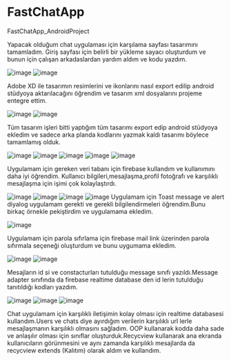 # FastChatApp
FastChatApp_AndroidProject

Yapacak olduğum chat uygulaması için karşılama sayfası tasarımını tamamladım.
Giriş sayfası için belirli bir yükleme sayacı oluşturdum ve bunun için çalışan arkadaslardan yardım aldım ve kodu yazdım.

![image](https://user-images.githubusercontent.com/61920968/158580774-1f7db2d6-a519-430c-bcfa-79cafa371940.png)
![image](https://user-images.githubusercontent.com/61920968/158580825-5e2a5983-e881-4a1d-a8f3-14ff7e4fc00a.png)

Adobe XD ile tasarımın resimlerini ve ikonlarını nasıl export edilip android stüdyoya aktarılacağını öğrendim ve tasarım xml dosyalarını projeme entegre ettim.

![image](https://user-images.githubusercontent.com/61920968/158580890-4999067d-8595-41c9-9f55-0f2a607c4bcf.png)
![image](https://user-images.githubusercontent.com/61920968/158580907-a8586908-8725-4abf-8876-bfb08c4edd79.png)

Tüm tasarım işleri bitti yaptığım tüm tasarımı export edip android stüdyoya ekledim ve sadece arka planda kodlarını yazmak kaldı tasarımı böylece tamamlamış olduk. 

![image](https://user-images.githubusercontent.com/61920968/158580951-813e9d8c-0401-49ab-9d31-6622f2a3ed92.png)
![image](https://user-images.githubusercontent.com/61920968/158580957-cea7fc76-0cea-4276-be77-38e07d566245.png)
![image](https://user-images.githubusercontent.com/61920968/158580969-10c9a33d-2a83-4527-be29-3309e8e1a7db.png)
![image](https://user-images.githubusercontent.com/61920968/158580981-604edfc7-cb4f-446a-8af8-48fcd3558e68.png)
![image](https://user-images.githubusercontent.com/61920968/158580991-30741956-2c4b-4b1b-85f0-c8c1f19d53b2.png)

Uygulamam için gereken veri tabanı için firebase kullandım ve kullanımını daha iyi öğrendim.
Kullanıcı bilgileri,mesajlaşma,profil fotoğrafı ve karşılıklı mesajlaşma için işimi çok kolaylaştırdı.

![image](https://user-images.githubusercontent.com/61920968/158581131-f5570e63-1f4d-458f-8161-dfa474e99c05.png)
![image](https://user-images.githubusercontent.com/61920968/158581140-07e97f29-53f9-4fe0-93d0-1f0097de1599.png)
![image](https://user-images.githubusercontent.com/61920968/158581175-3977a3c5-e309-444a-8ca4-f54bd8d6c6f9.png)
![image](https://user-images.githubusercontent.com/61920968/158581186-cfa98460-02ae-47b8-8641-754a3b5ba88a.png)
Uygulamam için Toast message ve alert diyalog uygulamam gerekti ve gerekli bilgilendirmeleri öğrendim.Bunu birkaç örnekle pekiştirdim ve uygulamama ekledim.

![image](https://user-images.githubusercontent.com/61920968/158581278-c106455e-2803-48e6-b97e-4b8b938642d7.png)

Uygulamam için parola sıfırlama için firebase mail link üzerinden parola sıfırmala seçeneği oluşturdum ve bunu uygumama ekledim. 

![image](https://user-images.githubusercontent.com/61920968/158581347-5147f65b-470c-46fa-bb71-fab5dfc78664.png)
![image](https://user-images.githubusercontent.com/61920968/158581358-3e175f02-51a1-4db5-a2f9-875354de8da3.png)

Mesajların id si ve constacturları tutulduğu message sınıfı yazıldı.Message adapter sınıfında da firebase realtime database den id lerin tutulduğu tanıtıldığı kodları yazdım. 

![image](https://user-images.githubusercontent.com/61920968/158581425-8a000995-50c3-4f40-bea4-cdaf47312733.png)
![image](https://user-images.githubusercontent.com/61920968/158581437-c329e637-c394-4bf0-8027-629f38ad69e5.png)
![image](https://user-images.githubusercontent.com/61920968/158581451-639a8759-e0b6-47db-86a7-25f17423d334.png)

Chat uygulamam için karşılıklı iletişimin kolay olması için realtime databasesi kullandım.Users ve chats diye ayırdığım verilerin karşılıklı url lerle mesajlaşmanın karşılıklı olmasını sağladım.
OOP kullanarak kodda daha sade ve anlaşılır olması için sınıflar oluşturduk.Recycview kullanarak ana ekranda kullanıcıların görünmesini ve aynı zamanda karşılıklı mesajlarda da recycview extends (Kalıtım) olarak aldım ve kullandım.


